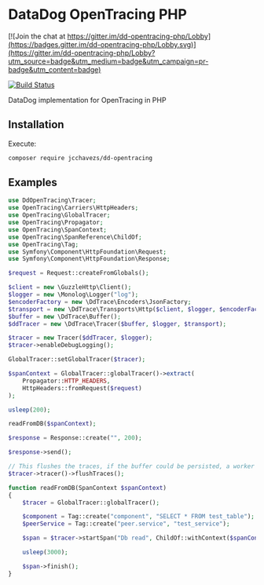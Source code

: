 # DataDog OpenTracing PHP

[![Join the chat at https://gitter.im/dd-opentracing-php/Lobby](https://badges.gitter.im/dd-opentracing-php/Lobby.svg)](https://gitter.im/dd-opentracing-php/Lobby?utm_source=badge&utm_medium=badge&utm_campaign=pr-badge&utm_content=badge)

[![Build Status](https://travis-ci.org/jcchavezs/dd-opentracing-php.svg?branch=master)](https://travis-ci.org/jcchavezs/dd-opentracing-php)

DataDog implementation for OpenTracing in PHP

## Installation

Execute:

```sh
composer require jcchavezs/dd-opentracing
```

## Examples

```php
use DdOpenTracing\Tracer;
use OpenTracing\Carriers\HttpHeaders;
use OpenTracing\GlobalTracer;
use OpenTracing\Propagator;
use OpenTracing\SpanContext;
use OpenTracing\SpanReference\ChildOf;
use OpenTracing\Tag;
use Symfony\Component\HttpFoundation\Request;
use Symfony\Component\HttpFoundation\Response;

$request = Request::createFromGlobals();

$client = new \GuzzleHttp\Client();
$logger = new \Monolog\Logger("log");
$encoderFactory = new \DdTrace\Encoders\JsonFactory;
$transport = new \DdTrace\Transports\Http($client, $logger, $encoderFactory);
$buffer = new \DdTrace\Buffer();
$ddTracer = new \DdTrace\Tracer($buffer, $logger, $transport);

$tracer = new Tracer($ddTracer, $logger);
$tracer->enableDebugLogging();

GlobalTracer::setGlobalTracer($tracer);

$spanContext = GlobalTracer::globalTracer()->extract(
    Propagator::HTTP_HEADERS,
    HttpHeaders::fromRequest($request)
);

usleep(200);

readFromDB($spanContext);

$response = Response::create("", 200);

$response->send();

// This flushes the traces, if the buffer could be persisted, a worker could flush the traces from time to time.
$tracer->tracer()->flushTraces();

function readFromDB(SpanContext $spanContext)
{
    $tracer = GlobalTracer::globalTracer();

    $component = Tag::create("component", "SELECT * FROM test_table");
    $peerService = Tag::create("peer.service", "test_service");

    $span = $tracer->startSpan("Db read", ChildOf::withContext($spanContext), null, $component, $peerService);

    usleep(3000);

    $span->finish();
}
```